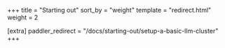 +++
title = "Starting out"
sort_by = "weight"
template = "redirect.html"
weight = 2

[extra]
paddler_redirect = "/docs/starting-out/setup-a-basic-llm-cluster"
+++
